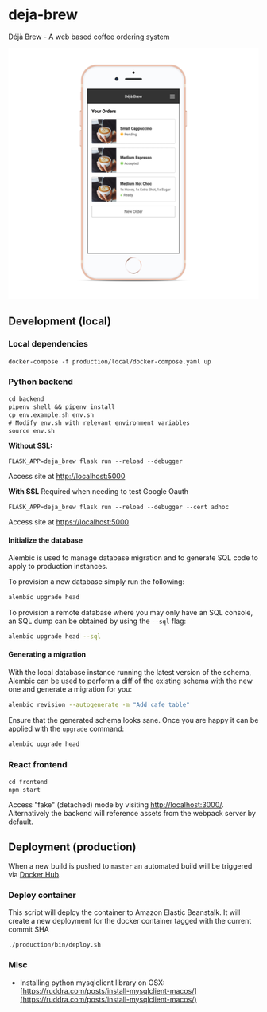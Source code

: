 # deja-brew
Déjà Brew - A web based coffee ordering system

![Screenshot: My Orders page](doc/img/my_orders.png)

## Development (local)

### Local dependencies

```
docker-compose -f production/local/docker-compose.yaml up
```

### Python backend

```
cd backend
pipenv shell && pipenv install
cp env.example.sh env.sh
# Modify env.sh with relevant environment variables
source env.sh
```

**Without SSL:**

```
FLASK_APP=deja_brew flask run --reload --debugger
```

Access site at [http://localhost:5000](http://localhost:5000)

**With SSL**
Required when needing to test Google Oauth

```
FLASK_APP=deja_brew flask run --reload --debugger --cert adhoc
``` 

Access site at [https://localhost:5000](https://localhost:5000)

#### Initialize the database

Alembic is used to manage database migration and to generate SQL code to apply to production 
instances.

To provision a new database simply run the following:

```sh
alembic upgrade head
```

To provision a remote database where you may only have an SQL console, an SQL dump can be obtained
by using the `--sql` flag:

```sh
alembic upgrade head --sql
```

#### Generating a migration

With the local database instance running the latest version of the schema, Alembic can be used 
to perform a diff of the existing schema with the new one and generate a migration for you:

```sh
alembic revision --autogenerate -m "Add cafe table"
```

Ensure that the generated schema looks sane. Once you are happy it can be applied with the 
`upgrade` command:

```sh
alembic upgrade head
```

### React frontend

```
cd frontend
npm start
```

Access "fake" (detached) mode by visiting [http://localhost:3000/](http://localhost:3000/). 
Alternatively the backend will reference assets from the webpack server by default. 

## Deployment (production)

When a new build is pushed to `master` an automated build will be triggered via 
[Docker Hub](https://hub.docker.com/r/nickw444/deja-brew).

### Deploy container

This script will deploy the container to Amazon Elastic Beanstalk. It will create a new deployment 
for the docker container tagged with the current commit SHA 

```
./production/bin/deploy.sh
```

### Misc

* Installing python mysqlclient library on OSX: [https://ruddra.com/posts/install-mysqlclient-macos/](https://ruddra.com/posts/install-mysqlclient-macos/)
